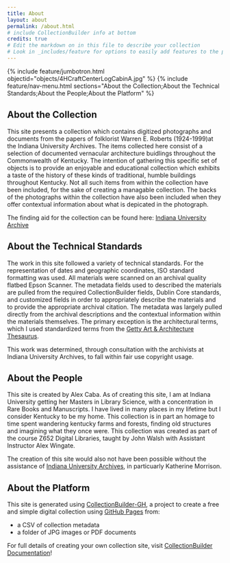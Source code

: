 ```yaml
---
title: About
layout: about
permalink: /about.html
# include CollectionBuilder info at bottom
credits: true
# Edit the markdown on in this file to describe your collection
# Look in _includes/feature for options to easily add features to the page
---
```


{% include feature/jumbotron.html objectid="objects/4HCraftCenterLogCabinA.jpg" %}
{% include feature/nav-menu.html sections="About the Collection;About the Technical Standards;About the People;About the Platform" %}

## About the Collection
This site presents a collection which contains digitized photographs and documents from the papers of folklorist Warren E. Roberts (1924-1999)at the Indiana University Archives. The items collected here consist of a selection of documented vernacular architecture buidlings throughout the Commonwealth of Kentucky. The intention of gathering this specific set of objects is to provide an enjoyable and educational collection which exhibits a taste of the history of these kinds of traditional, humble buildings throughout Kentucky.
Not all such items from within the collection have been included, for the sake of creating a managable collection. The backs of the photographs within the collection have also been included when they offer contextual information about what is depicated in the photograph. 

The finding aid for the collection can be found here: [Indiana University Archive](https://archives.iu.edu/html/InU-Ar-VAA9415.html)

## About the Technical Standards
The work in this site followed a variety of technical standards. For the representation of dates and geographic coordinates, ISO standard formatting was used. All materials were scanned on an archival quality flatbed Epson Scanner. The metadata fields used to described the materials are pulled from the required CollectionBuilder fields, Dublin Core standards, and customized fields in order to appropriately describe the materials and to provide the appropriate archival citation. 
The metadata was largely pulled directly from the archival descriptions and the contextual information within the materials themselves. The primary exception is the architectural terms, which I used standardized terms from the [Getty Art & Architecture Thesaurus](https://www.getty.edu/research/tools/vocabularies/aat/).

This work was determined, through consultation with the archivists at Indiana University Archives, to fall within fair use copyright usage.
## About the People
This site is created by Alex Caba. As of creating this site, I am at Indiana University getting her Masters in Library Science, with a concentration in Rare Books and Manuscripts. I have lived in many places in my lifetime but I consider Kentucky to be my home. This collection is in part an homage to time spent wandering kentucky farms and forests, finding old structures and imagining what they once were. 
This collection was created as part of the course Z652 Digital Libraries, taught by John Walsh with Assistant Instructor Alex Wingate. 

The creation of this site would also not have been possible without the assistance of [Indiana University Archives](https://libraries.indiana.edu/university-archives), in particuarly Katherine Morrison. 

## About the Platform

This site is generated using [CollectionBuilder-GH](https://collectionbuilding.github.io/gh/), a project to create a free and simple digital collection using [GitHub Pages](https://pages.github.com/) from: 

- a CSV of collection metadata
- a folder of JPG images or PDF documents

For full details of creating your own collection site, visit [CollectionBuilder Documentation](https://collectionbuilder.github.io/cb-docs/)!
